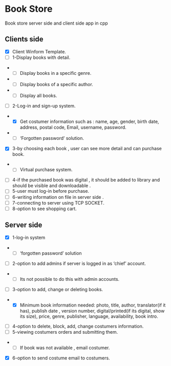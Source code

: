 # Book Store
Book store server side and client side app in cpp 

## Clients side
- [X] Client Winform Template.
- [ ] 1-Display books with detail.
- - [ ]	Display books in a specific genre.
- - [ ]	Display books of a specific author.
- - [ ]	Display all books.
- [ ] 2-Log-in and sign-up system.
- - [X] Get costumer information such as : name, age, gender, birth date, address, postal code, Email, username, password.
- - [ ] ‘Forgotten password’ solution.
- [X] 3-by choosing each book , user can see more detail and can purchase book.
- - [ ]	Virtual purchase system.
- [ ] 4-if the purchased book was digital , it should be added to library and should be visible and downloadable .
- [ ] 5-user must log-in before purchase.
- [ ] 6-writing information on file in server side .
- [ ] 7-connecting to server using TCP SOCKET.
- [ ] 8-option to see shopping cart.

## Server side 
- [X] 1-log-in system
- - [ ] ‘forgotten password’ solution
- [ ] 2-option to add admins if server is logged in as ‘chief’ account.
- - [ ] Its not possible to do this with admin accounts.
- [ ] 3-option to add, change or deleting books.
- - [X] Minimum book information needed: photo, title, author, translator(if it has), publish date , version number, digital/printed(if its digital, show its size), price, genre, publisher, language, availability, book intro.
- [ ] 4-option to delete, block, add, change costumers information.
- [ ] 5-viewing costumers orders and submitting them.
- - [ ] If book was not available , email costumer.
- [X] 6-option to send costume email to costumers.
